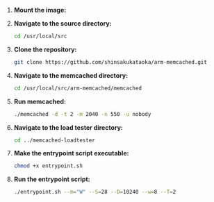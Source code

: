 1. **Mount the image:**

2. **Navigate to the source directory:**
   ```bash
   cd /usr/local/src
   ```

3. **Clone the repository:**
   ```bash
   git clone https://github.com/shinsakukataoka/arm-memcached.git
   ```

4. **Navigate to the memcached directory:**
   ```bash
   cd /usr/local/src/arm-memcached/memcached
   ```

5. **Run memcached:**
   ```bash
   ./memcached -d -t 2 -m 2040 -n 550 -u nobody
   ```

6. **Navigate to the load tester directory:**
   ```bash
   cd ../memcached-loadtester
   ```

7. **Make the entrypoint script executable:**
   ```bash
   chmod +x entrypoint.sh
   ```

8. **Run the entrypoint script:**
   ```bash
   ./entrypoint.sh --m="W" --S=28 --D=10240 --w=8 --T=2
   ```

